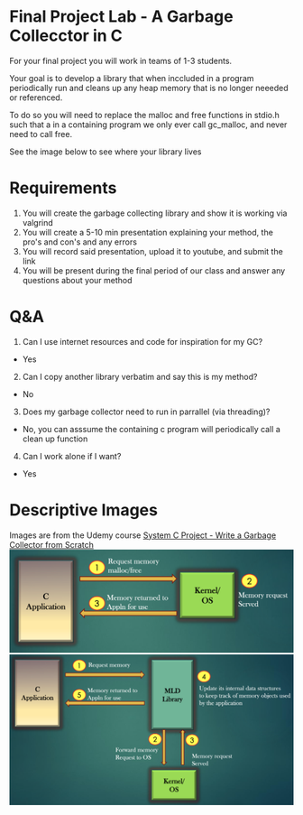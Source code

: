 # Final Project Lab - A Garbage Collecctor in C
For your final project you will work in teams of 1-3 students.

Your goal is to develop a library that when inccluded in a program periodically run and cleans up  any heap memory that is no longer neeeded or referenced.

To do so you will need to replace the malloc and free functions in stdio.h such that a in a containing program we only ever call gc_malloc, and never need to call free.

See the image below to see where your library lives

# Requirements
1. You will create the garbage collecting library and show it is working via valgrind
2. You will create a 5-10 min presentation explaining your method, the pro's and con's and any errors
3. You will record said presentation, upload it to youtube, and submit the link
4. You will be present during the final period of our class and answer any questions about your method

# Q&A
1. Can I use internet resources and code for inspiration for my GC?
- Yes
2. Can I copy another library verbatim and say this is my method?
- No
3. Does my garbage collector need to run in parrallel (via threading)?
- No, you can asssume the containing c program will periodically call a clean up function
4. Can I work alone if I want?
- Yes

# Descriptive Images
Images are from the Udemy course [System C Project - Write a Garbage Collector from Scratch](https://www.udemy.com/course/memory-leak-detector/)
![Normal MM](./assets/normal.png)
![GC MM](./assets/gc.png)

